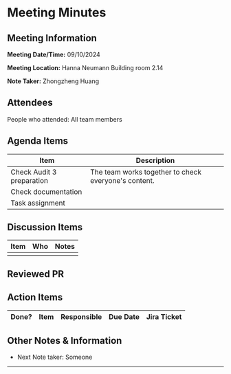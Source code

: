 # Meeting Minutes

## Meeting Information

**Meeting Date/Time:** 09/10/2024

**Meeting Location:** Hanna Neumann Building room 2.14

**Note Taker:** Zhongzheng Huang

## Attendees

People who attended: All team members

## Agenda Items

| Item            | Description |
| --------------- | ----------- |
| Check Audit 3 preparation | The team works together to check everyone's content.|
| Check documentation | |
| Task assignment | |

## Discussion Items

| Item                    | Who                 | Notes                                      |
| ----------------------- | ------------------- | ------------------------------------------ |
|                         |                     |                                            |


## Reviewed PR

## Action Items

| Done? | Item                            | Responsible | Due Date | Jira Ticket |
| ----- | ------------------------------- | ----------- | -------- | ----------- |

## Other Notes & Information

- Next Note taker: Someone

---
